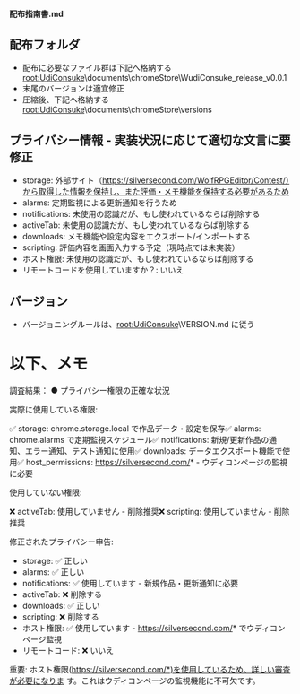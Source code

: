 #### 配布指南書.md
## 配布フォルダ
- 配布に必要なファイル群は下記へ格納する
	<root:UdiConsuke>\documents\chromeStore\WudiConsuke_release_v0.0.1
- 末尾のバージョンは適宜修正
- 圧縮後、下記へ格納する
	<root:UdiConsuke>\documents\chromeStore\versions

## プライバシー情報 - 実装状況に応じて適切な文言に要修正
- storage:			外部サイト（https://silversecond.com/WolfRPGEditor/Contest/）から取得した情報を保持し、また評価・メモ機能を保持する必要があるため
- alarms:			定期監視による更新通知を行うため
- notifications:	未使用の認識だが、もし使われているならば削除する
- activeTab:		未使用の認識だが、もし使われているならば削除する
- downloads:		メモ機能や設定内容をエクスポート/インポートする
- scripting:		評価内容を画面入力する予定（現時点では未実装）
- ホスト権限:		未使用の認識だが、もし使われているならば削除する
- リモートコードを使用していますか？: いいえ

## バージョン
- バージョニングルールは、<root:UdiConsuke>\VERSION.md に従う




# 以下、メモ


調査結果：
● プライバシー権限の正確な状況

  実際に使用している権限:

  ✅ storage: chrome.storage.local で作品データ・設定を保存✅ alarms: chrome.alarms
  で定期監視スケジュール✅ notifications:
  新規/更新作品の通知、エラー通知、テスト通知に使用✅ downloads:
  データエクスポート機能で使用✅ host_permissions: https://silversecond.com/* -
  ウディコンページの監視に必要

  使用していない権限:

  ❌ activeTab: 使用していません - 削除推奨❌ scripting: 使用していません - 削除推奨

  修正されたプライバシー申告:

  - storage: ✅ 正しい
  - alarms: ✅ 正しい
  - notifications: ✅ 使用しています - 新規作品・更新通知に必要
  - activeTab: ❌ 削除する
  - downloads: ✅ 正しい
  - scripting: ❌ 削除する
  - ホスト権限: ✅ 使用しています - https://silversecond.com/* でウディコンページ監視
  - リモートコード: ❌ いいえ

  重要: ホスト権限(https://silversecond.com/*)を使用しているため、詳しい審査が必要になりま
  す。これはウディコンページの監視機能に不可欠です。